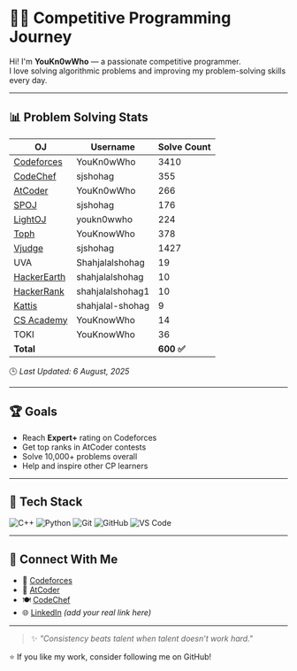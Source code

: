 # 👨‍💻 Competitive Programming Journey

Hi! I'm **YouKn0wWho** — a passionate competitive programmer.  
I love solving algorithmic problems and improving my problem-solving skills every day.

---

## 📊 Problem Solving Stats

| OJ              | Username                                                  | Solve Count |
|------------------|-----------------------------------------------------------|-------------|
| [Codeforces](https://codeforces.com/profile/YouKn0wWho)      | YouKn0wWho            | 3410 |
| [CodeChef](https://www.codechef.com/users/sjshohag)          | sjshohag              | 355 |
| [AtCoder](https://atcoder.jp/users/YouKn0wWho)               | YouKn0wWho            | 266 |
| [SPOJ](https://www.spoj.com/users/sjshohag)                  | sjshohag              | 176 |
| [LightOJ](https://lightoj.com/user/youkn0wwho)               | youkn0wwho            | 224 |
| [Toph](https://toph.co/u/YouKnowWho)                         | YouKnowWho            | 378 |
| [Vjudge](https://vjudge.net/user/sjshohag)                   | sjshohag              | 1427 |
| UVA              | Shahjalalshohag     | 19 |
| [HackerEarth](https://www.hackerearth.com/@shahjalalshohag)  | shahjalalshohag       | 10 |
| [HackerRank](https://www.hackerrank.com/shahjalalshohag1)    | shahjalalshohag1      | 10 |
| [Kattis](https://open.kattis.com/users/shahjalal-shohag)     | shahjalal-shohag      | 9  |
| [CS Academy](https://csacademy.com/user/YouKnowWho)         | YouKnowWho            | 14 |
| TOKI             | YouKnowWho        | 36 |
| **Total**        |                          | **600 ✅** |

🕒 *Last Updated: 6 August, 2025*

---

## 🏆 Goals

- Reach **Expert+** rating on Codeforces  
- Get top ranks in AtCoder contests  
- Solve 10,000+ problems overall  
- Help and inspire other CP learners

---

## 🧰 Tech Stack

![C++](https://img.shields.io/badge/C%2B%2B-00599C?style=for-the-badge&logo=c%2B%2B&logoColor=white)
![Python](https://img.shields.io/badge/Python-3776AB?style=for-the-badge&logo=python&logoColor=white)
![Git](https://img.shields.io/badge/Git-F05032?style=for-the-badge&logo=git&logoColor=white)
![GitHub](https://img.shields.io/badge/GitHub-181717?style=for-the-badge&logo=github&logoColor=white)
![VS Code](https://img.shields.io/badge/VS%20Code-007ACC?style=for-the-badge&logo=visualstudiocode&logoColor=white)

---

## 🔗 Connect With Me

- 🧠 [Codeforces](https://codeforces.com/profile/YouKn0wWho)  
- 🥇 [AtCoder](https://atcoder.jp/users/YouKn0wWho)  
- 🍽 [CodeChef](https://www.codechef.com/users/sjshohag)  
- 🌐 [LinkedIn](https://www.linkedin.com) *(add your real link here)*

---

> ✨ *"Consistency beats talent when talent doesn’t work hard."*

⭐ If you like my work, consider following me on GitHub!
